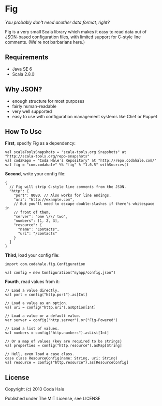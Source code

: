 Fig
===

*You probably don't need another data format, right?*

Fig is a very small Scala library which makes it easy to read data out of
JSON-based configuration files, with limited support for C-style line comments.
(We're not barbarians here.)


Requirements
------------

* Java SE 6
* Scala 2.8.0


Why JSON?
---------

* enough structure for most purposes
* fairly human-readable
* very well supported
* easy to use with configuration management systems like Chef or Puppet


How To Use
----------

**First**, specify Fig as a dependency:
    
    val scalaToolsSnapshots = "scala-tools.org Snapshots" at "http://scala-tools.org/repo-snapshots"
    val codaRepo = "Coda Hale's Repository" at "http://repo.codahale.com/"
    val fig = "com.codahale" %% "fig" % "1.0.5" withSources()

**Second**, write your config file:
    
    {
      // Fig will strip C-style line comments from the JSON.
      "http": {
        "port": 8080, // Also works for line endings.
        "uri": "http://example.com",
        // But you'll need to escape double-slashes if there's whitespace in
        // front of them.
        "server": "one \/\/ two",
        "numbers": [1, 2, 3],
        "resource": {
          "name": "Contacts",
          "uri": "/contacts"
        }
      }
    }

**Third**, load your config file:
    
    import com.codahale.fig.Configuration
    
    val config = new Configuration("myapp/config.json")

**Fourth**, read values from it:
    
    // Load a value directly.
    val port = config("http.port").as[Int]
    
    // Load a value as an option.
    val uri = config("http.uri").asOption[Int]
    
    // Load a value or a default value.
    var server = config("http.server").or("Fig-Powered")
    
    // Load a list of values.
    val numbers = config("http.numbers").asList[Int]
    
    // Or a map of values (key are required to be strings)
    val properties = config("http.resource").asMap[String]
    
    // Hell, even load a case class.
    case class ResourceConfig(name: String, uri: String)
    val resource = config("http.resource").as[ResourceConfig]

License
-------

Copyright (c) 2010 Coda Hale

Published under The MIT License, see LICENSE